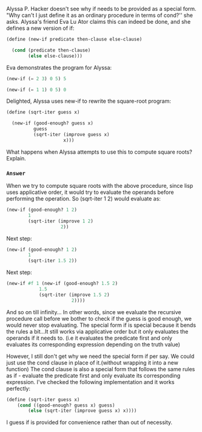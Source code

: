 Alyssa P. Hacker doesn't see why if needs to be provided as a special form. "Why can't I just define it as an ordinary procedure in terms of cond?'' she asks. Alyssa's friend Eva Lu Ator claims this can indeed be done, and she defines a new version of if:

```scheme
(define (new-if predicate then-clause else-clause)

  (cond (predicate then-clause)
        (else else-clause)))
```
Eva demonstrates the program for Alyssa:
```scheme
(new-if (= 2 3) 0 5) 5

(new-if (= 1 1) 0 5) 0
```
Delighted, Alyssa uses new-if to rewrite the square-root program:
```scheme
(define (sqrt-iter guess x)

  (new-if (good-enough? guess x)
          guess
          (sqrt-iter (improve guess x)
                     x)))
```
What happens when Alyssa attempts to use this to compute square roots? Explain.

### `Answer`
When we try to compute square roots with the above procedure, since lisp uses applicative order, it would try to evaluate the operands before performing the operation. So (sqrt-iter 1 2) would evaluate as:
```scheme
(new-if (good-enough? 1 2)
        1
        (sqrt-iter (improve 1 2)
                    2))
```
Next step:
```scheme
(new-if (good-enough? 1 2)
        1
        (sqrt-iter 1.5 2))
```
Next step:
```scheme
(new-if #f 1 (new-if (good-enough? 1.5 2)
            1.5
            (sqrt-iter (improve 1.5 2)
                        2))))
```
And so on till infinity...
In other words, since we evaluate the recursive procedure call before we bother to check if the guess is good enough, we would never stop evaluating.
The special form if is special because it bends the rules a bit...It still works via applicative order but it only evaluates the operands if it needs to. (i.e it evaluates the predicate first and only evaluates its corresponding expression depending on the truth value)

However, I still don't get why we need the special form if per say. We could just use the cond clause in place of it.(without wrapping it into a new function)
The cond clause is also a special form that follows the same rules as if - evaluate the predicate first and only evaluate its corresponding expression. I've checked the following implementation and it works perfectly:
```scheme
(define (sqrt-iter guess x)
    (cond ((good-enough? guess x) guess)
        (else (sqrt-iter (improve guess x) x))))
```
I guess if is provided for convenience rather than out of necessity.